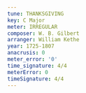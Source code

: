 ```yaml
---
tune: THANKSGIVING
key: C Major
meter: IRREGULAR
composer: W. B. Gilbert
arranger: William Kethe
year: 1725-1807
anacrusis: 0
meter_error: '0'
time_signature: 4/4
meterError: 0
timeSignature: 4/4
---
```

